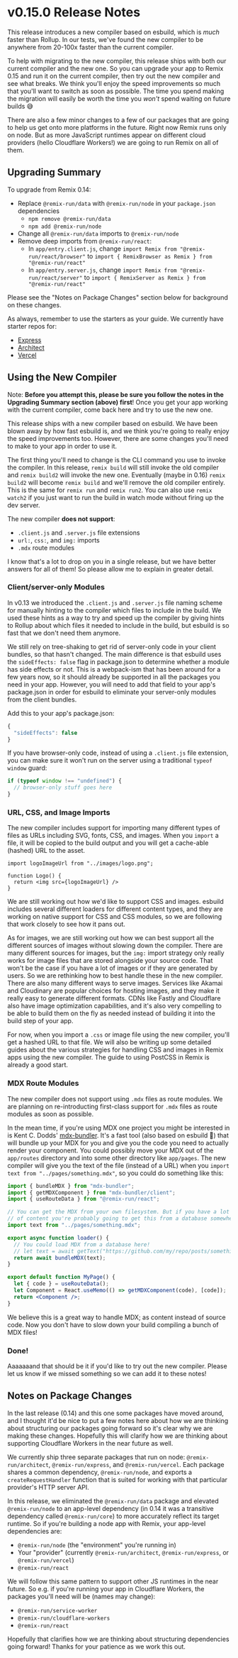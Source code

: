 # v0.15.0 Release Notes

This release introduces a new compiler based on esbuild, which is *much* faster than Rollup. In our tests, we've found the new compiler to be anywhere from 20-100x faster than the current compiler.

To help with migrating to the new compiler, this release ships with both our current compiler and the new one. So you can upgrade your app to Remix 0.15 and run it on the current compiler, then try out the new compiler and see what breaks. We think you'll enjoy the speed improvements so much that you'll want to switch as soon as possible. The time you spend making the migration will easily be worth the time you *won't* spend waiting on future builds 😅

There are also a few minor changes to a few of our packages that are going to help us get onto more platforms in the future. Right now Remix runs only on node. But as more JavaScript runtimes appear on different cloud providers (hello Cloudflare Workers!) we are going to run Remix on all of them.

## Upgrading Summary

To upgrade from Remix 0.14:

- Replace `@remix-run/data` with `@remix-run/node` in your `package.json` dependencies
  - `npm remove @remix-run/data`
  - `npm add @remix-run/node`
- Change all `@remix-run/data` imports to `@remix-run/node`
- Remove deep imports from `@remix-run/react`:
  - In `app/entry.client.js`, change `import Remix from "@remix-run/react/browser"` to `import { RemixBrowser as Remix } from "@remix-run/react"`
  - In `app/entry.server.js`, change `import Remix from "@remix-run/react/server"` to `import { RemixServer as Remix } from "@remix-run/react"`

Please see the "Notes on Package Changes" section below for background on these changes.

As always, remember to use the starters as your guide. We currently have starter repos for:

- [Express](https://github.com/remix-run/starter-express)
- [Architect](https://github.com/remix-run/starter-architect)
- [Vercel](https://github.com/remix-run/starter-vercel)

## Using the New Compiler

Note: **Before you attempt this, please be sure you follow the notes in the Upgrading Summary section (above) first**! Once you get your app working with the current compiler, come back here and try to use the new one. 

This release ships with a new compiler based on esbuild. We have been blown away by how fast esbuild is, and we think you're going to really enjoy the speed improvements too. However, there are some changes you'll need to make to your app in order to use it.

The first thing you'll need to change is the CLI command you use to invoke the compiler. In this release, `remix build` will still invoke the old compiler and `remix build2` will invoke the new one. Eventually (maybe in 0.16) `remix build2` will become `remix build` and we'll remove the old compiler entirely. This is the same for `remix run` and `remix run2`. You can also use `remix watch2` if you just want to run the build in watch mode without firing up the dev server.

The new compiler **does not support**:

- `.client.js` and `.server.js` file extensions
- `url:`, `css:`, and `img:` imports
- `.mdx` route modules

I know that's a lot to drop on you in a single release, but we have better answers for all of them! So please allow me to explain in greater detail.

### Client/server-only Modules

In v0.13 we introduced the `.client.js` and `.server.js` file naming scheme for manually hinting to the compiler which files to include in the build. We used these hints as a way to try and speed up the compiler by giving hints to Rollup about which files it needed to include in the build, but esbuild is so fast that we don't need them anymore.

We still rely on tree-shaking to get rid of server-only code in your client bundles, so that hasn't changed. The main difference is that esbuild uses the `sideEffects: false` flag in package.json to determine whether a module has side effects or not. This is a webpack-ism that has been around for a few years now, so it should already be supported in all the packages you need in your app. However, you will need to add that field to your app's package.json in order for esbuild to eliminate your server-only modules from the client bundles.

Add this to your app's package.json:

```js
{
  "sideEffects": false
}
```

If you have browser-only code, instead of using a `.client.js` file extension, you can make sure it won't run on the server using a traditional `typeof window` guard:

```js
if (typeof window !== "undefined") {
  // browser-only stuff goes here
}
```

### URL, CSS, and Image Imports

The new compiler includes support for importing many different types of files as URLs including SVG, fonts, CSS, and images. When you `import` a file, it will be copied to the build output and you will get a cache-able (hashed) URL to the asset.

```tsx
import logoImageUrl from "../images/logo.png";

function Logo() {
  return <img src={logoImageUrl} />
}
```

We are still working out how we'd like to support CSS and images. esbuild includes several different loaders for different content types, and they are working on native support for CSS and CSS modules, so we are following that work closely to see how it pans out.

As for images, we are still working out how we can best support all the different sources of images without slowing down the compiler. There are many different sources for images, but the `img:` import strategy only really works for image files that are stored alongside your source code. That won't be the case if you have a lot of images or if they are generated by users. So we are rethinking how to best handle these in the new compiler. There are also many different ways to serve images. Services like Akamai and Cloudinary are popular choices for hosting images, and they make it really easy to generate different formats. CDNs like Fastly and Cloudflare also have image optimization capabilities, and it's also very compelling to be able to build them on the fly as needed instead of building it into the build step of your app.

For now, when you import a `.css` or image file using the new compiler, you'll get a hashed URL to that file. We will also be writing up some detailed guides about the various strategies for handling CSS and images in Remix apps using the new compiler. The guide to using PostCSS in Remix is already a good start.

### MDX Route Modules

The new compiler does not support using `.mdx` files as route modules. We are planning on re-introducting first-class support for `.mdx` files as route modules as soon as possible.

In the mean time, if you're using MDX one project you might be interested in is Kent C. Dodds' [mdx-bundler](https://github.com/kentcdodds/mdx-bundler). It's a fast tool (also based on esbuild 🙌) that will bundle up your MDX for you and give you the code you need to actually render your component. You could possibly move your MDX out of the `app/routes` directory and into some other directory like `app/pages`. The new compiler will give you the text of the file (instead of a URL) when you `import text from "../pages/something.mdx"`, so you could do something like this:

```jsx
import { bundleMDX } from "mdx-bundler";
import { getMDXComponent } from "mdx-bundler/client";
import { useRouteData } from "@remix-run/react";

// You can get the MDX from your own filesystem. But if you have a lot
// of content you're probably going to get this from a database somewhere.
import text from "../pages/something.mdx";

export async function loader() {
  // You could load MDX from a database here!
  // let text = await getText("https://github.com/my/repo/posts/something.mdx");
  return await bundleMDX(text);
}

export default function MyPage() {
  let { code } = useRouteData();
  let Component = React.useMemo(() => getMDXComponent(code), [code]);
  return <Component />;
}
```

We believe this is a great way to handle MDX; as content instead of source code. Now you don't have to slow down your build compiling a bunch of MDX files!

### Done!

Aaaaaaand that should be it if you'd like to try out the new compiler. Please let us know if we missed something so we can add it to these notes!

## Notes on Package Changes

In the last release (0.14) and this one some packages have moved around, and I thought it'd be nice to put a few notes here about how we are thinking about structuring our packages going forward so it's clear why we are making these changes. Hopefully this will clarify how we are thinking about supporting Cloudflare Workers in the near future as well.

We currently ship three separate packages that run on node: `@remix-run/architect`, `@remix-run/express`, and `@remix-run/vercel`. Each package shares a common dependency, `@remix-run/node`, and exports a `createRequestHandler` function that is suited for working with that particular provider's HTTP server API.

In this release, we eliminated the `@remix-run/data` package and elevated `@remix-run/node` to an app-level dependency (in 0.14 it was a transitive dependency called `@remix-run/core`) to more accurately reflect its target runtime. So if you're building a node app with Remix, your app-level dependencies are:

- `@remix-run/node` (the "environment" you're running in)
- Your "provider" (currently `@remix-run/architect`, `@remix-run/express`, or `@remix-run/vercel`)
- `@remix-run/react`

We will follow this same pattern to support other JS runtimes in the near future. So e.g. if you're running your app in Cloudflare Workers, the packages you'll need will be (names may change):

- `@remix-run/service-worker`
- `@remix-run/cloudflare-workers`
- `@remix-run/react`

Hopefully that clarifies how we are thinking about structuring dependencies going forward! Thanks for your patience as we work this out.